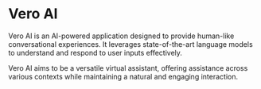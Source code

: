 # Vero AI

Vero AI is an  AI-powered  application designed to provide human-like conversational experiences. It leverages state-of-the-art language models to understand and respond to user inputs effectively.

Vero AI aims to be a versatile virtual assistant, offering assistance across various contexts while maintaining a natural and engaging interaction.
